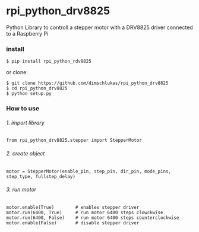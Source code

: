 # rpi_python_drv8825
Python Library to controll a stepper motor with a DRV8825 driver connected to a Raspberry Pi

### install
```
$ pip install rpi_python_rdv8825
```
or clone:
```
$ git clone https://github.com/dimschlukas/rpi_python_drv8825
$ cd rpi_python_drv8825
$ python setup.py
```

### How to use

###### 1. import library

```
from rpi_python_drv8825.stepper import StepperMotor
```

###### 2. create object

```
motor = StepperMotor(enable_pin, step_pin, dir_pin, mode_pins, step_type, fullstep_delay)
```

###### 3. run motor
```
motor.enable(True)        # enables stepper driver
motor.run(6400, True)     # run motor 6400 steps clowckwise
motor.run(6400, False)    # run motor 6400 steps counterclockwise
motor.enable(False)       # disable stepper driver
```
